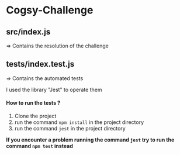 # Cogsy-Challenge

## src/index.js
=> Contains the resolution of the challenge

## tests/index.test.js
=> Contains the automated tests

I used the library "Jest" to operate them
#### How to run the tests ?
1. Clone the project
2. run the command `npm install` in the project directory
3. run the command `jest` in the project directory

**If you encounter a problem running the command ```jest``` try to run the command ```npm test``` instead**
